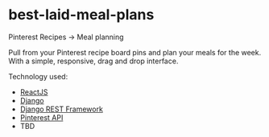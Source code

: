 # best-laid-meal-plans
Pinterest Recipes -> Meal planning

Pull from your Pinterest recipe board pins and plan your meals for the week. With a simple, responsive, drag and drop interface. 

Technology used:
* [ReactJS](https://github.com/facebook/react)
* [Django](https://github.com/django/django)
* [Django REST Framework](https://github.com/tomchristie/django-rest-framework)
* [Pinterest API](https://developers.pinterest.com/)
* TBD
